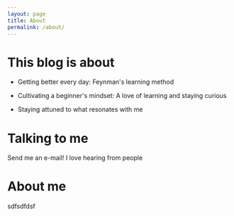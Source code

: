 ```yaml
---
layout: page
title: About
permalink: /about/
---
```


# This blog is about

- Getting better every day: Feynman's learning method

- Cultivating a beginner's mindset: A love of learning and staying curious

- Staying attuned to what resonates with me


# Talking to me

Send me an e-mail! I love hearing from people

# About me
sdfsdfdsf

